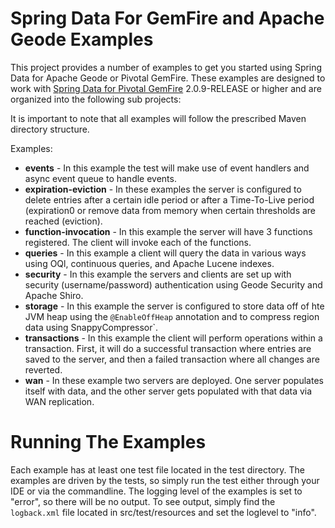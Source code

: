 Spring Data For GemFire and Apache Geode Examples
=========================================================

This project provides a number of examples to get you started using Spring Data for Apache Geode or Pivotal GemFire. These examples are designed to work with [Spring Data for Pivotal GemFire](http://projects.spring.io/spring-data-gemfire) 2.0.9-RELEASE or higher and are organized into the following sub projects:

It is important to note that all examples will follow the prescribed Maven directory structure.

Examples:

* **events** - In this example the test will make use of event handlers and async event queue to handle events.
* **expiration-eviction** - In these examples the server is configured to delete entries after a certain idle period or after a Time-To-Live period (expiration0 or remove data from memory when certain thresholds are reached (eviction).
* **function-invocation** - In this example the server will have 3 functions registered. The client will invoke each of the functions.
* **queries** - In this example a client will query the data in various ways using OQl, continuous queries, and Apache Lucene indexes.
* **security** - In this example the servers and clients are set up with security (username/password) authentication using Geode Security and Apache Shiro.
* **storage** - In this example the server is configured to store data off of hte JVM heap using the `@EnableOffHeap` annotation and to compress region data using SnappyCompressor`.
* **transactions** - In this example the client will perform operations within a transaction. First, it will do a successful transaction where entries are saved to the server, and then a failed transaction where all changes are reverted.
* **wan** - In these example two servers are deployed. One server populates itself with data, and the other server gets populated with that data via WAN replication.

# Running The Examples

Each example has at least one test file located in the test directory. The examples are driven by the tests, so simply run the test either through your IDE or via the commandline. 
The logging level of the examples is set to "error", so there will be no output. To see output, simply find the `logback.xml` file located in src/test/resources and set the loglevel to "info".